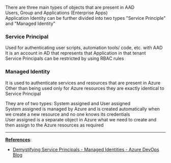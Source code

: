 There are three main types of objects that are present in AAD  
Users, Group and Applications (Enterprise Apps)  
Application Identity can be further divided into two types "Service Principle" and "Managed Identity"

### Service Principal

Used for authenticating user scripts, automation tools/ code, etc. with AAD  
It is an account in AD that represents that Application in that tenant  
Service Principals can be restricted by using RBAC rules

### Managed Identity

It is used to authenticate services and resources that are present in Azure  
Other than being used only for Azure resources they are exactly identical to Service Principal

They are of two types: System assigned and User assigned  
System assigned is managed by Azure and is created automatically when we create a new resource and no one knows its credentials  
User assigned is a separate object in Azure what we need to create and then assign to the Azure resources as required

---

**<u>References</u>**:

* [Demystifying Service Principals - Managed Identities - Azure DevOps Blog](https://devblogs.microsoft.com/devops/demystifying-service-principals-managed-identities/)
